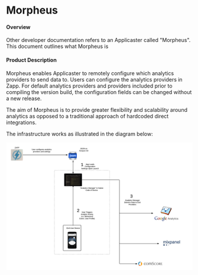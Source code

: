 # Morpheus

#### Overview

Other developer documentation refers to an Applicaster called "Morpheus". This document outlines what Morpheus is

#### Product Description
 
Morpheus enables Applicaster to remotely configure which analytics providers to send data to. Users can configure the analytics providers in Zapp. For default analytics providers and providers included prior to compiling the version build, the configuration fields can be changed without a new release.

The aim of Morpheus is to provide greater flexibility and scalability around analytics as opposed to a traditional approach of hardcoded direct integrations.

The infrastructure works as illustrated in the diagram below:

![morpheus_diagram](./morpheus_diagram.png)